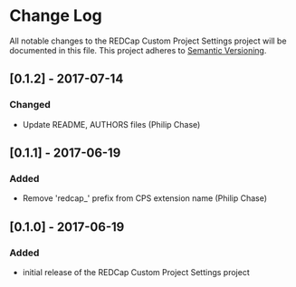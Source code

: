 # Change Log
All notable changes to the REDCap Custom Project Settings project will be documented in this file.
This project adheres to [Semantic Versioning](http://semver.org/).

## [0.1.2] - 2017-07-14
### Changed
- Update README, AUTHORS files (Philip Chase)


## [0.1.1] - 2017-06-19
### Added
- Remove 'redcap_' prefix from CPS extension name (Philip Chase)


## [0.1.0] - 2017-06-19
### Added
- initial release of the REDCap Custom Project Settings project
